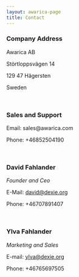 ```yaml
---
layout: awarica-page
title: Contact
---
```


<h3>Company Address</h3>
Awarica AB

Störtloppsvägen 14

129 47 Hägersten

Sweden

<br>

<h3>Sales and Support</h3>
Email: sales@awarica.com

Phone: +46852504190

<br>

<h3>David Fahlander</h3>
<i>Founder and Ceo</i>

E-Mail: david@dexie.org

Phone: +46707891407

<br>

<h3>Ylva Fahlander</h3>
<i>Marketing and Sales</i>

E-mail: ylva@dexie.org

Phone: +46765697505
<br>
